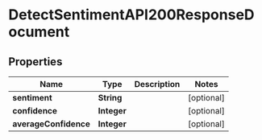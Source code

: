 

# DetectSentimentAPI200ResponseDocument

## Properties

Name | Type | Description | Notes
------------ | ------------- | ------------- | -------------
**sentiment** | **String** |  |  [optional]
**confidence** | **Integer** |  |  [optional]
**averageConfidence** | **Integer** |  |  [optional]





